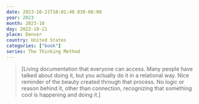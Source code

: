 ```yaml
---
date: 2023-10-21T10:01:40.830-06:00
year: 2023
month: 2023-10
day: 2023-10-21
place: Denver
country: United States
categories: ["book"]
series: The Thinking Method
---
```

> [Living documentation that everyone can access. Many people have talked about doing it, but you actually do it in a relational way. Nice reminder of the beauty created through that process. No logic or reason behind it, other than connection, recognizing that something cool is happening and doing it.]
